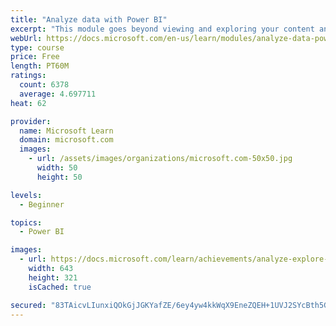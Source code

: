 ```yaml
---
title: "Analyze data with Power BI"
excerpt: "This module goes beyond viewing and exploring your content and explains how to interact with it by working with reports and dashboards to uncover and share new business insights."
webUrl: https://docs.microsoft.com/en-us/learn/modules/analyze-data-power-bi/
type: course
price: Free
length: PT60M
ratings:
  count: 6378
  average: 4.697711
heat: 62

provider:
  name: Microsoft Learn
  domain: microsoft.com
  images:
    - url: /assets/images/organizations/microsoft.com-50x50.jpg
      width: 50
      height: 50

levels:
  - Beginner

topics:
  - Power BI

images:
  - url: https://docs.microsoft.com/learn/achievements/analyze-explore-data-power-bi-social.png
    width: 643
    height: 321
    isCached: true

secured: "83TAicvLIunxiQOkGjJGKYafZE/6ey4yw4kkWqX9EneZQEH+1UVJ2SYcBth5GBwU5h2F6NhvNiNaugtCeiaYqaFBJOq+maOZQo5SqSOR3/+5Mo1EuEcXaPhltd+FFzQ89KmXZ/tUfdX+3qehQY6bnrqN7tdOWYHlptCYcuBrVahQmONBx/Mg2dDWY7uAXhZEIIIfyHr/NVtNLutyEAFr4okEk84A/nYCbGVvwQBCbmI95rvmenC1BkRJS2HaoxD7Fxl7MaMnowxmvOiq4D3WTN2fd1xKfnixzkwBLPfeRLKJhpCsXO9VR/0RVyf5/9ry9zRSqxjTuF8PkCGh0Rl0DAfiP0Z7x3vhp/lfQlG/GhvB85fwrHsfGRBHeJKFtrIHt0UvmSatdlnWZGCYPPWaFvjfZkVR8hjLcFqQO4RmDfw=;a1F/BddeFhYqC6ftZ/it2g=="
---
```


